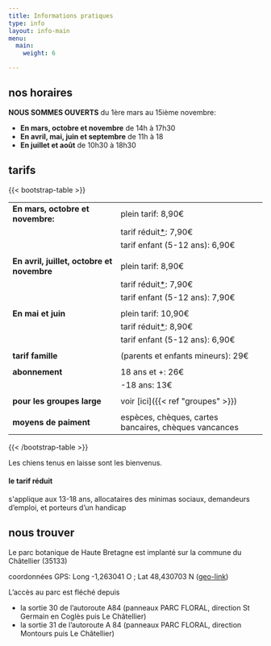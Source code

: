 ```yaml
---
title: Informations pratiques
type: info
layout: info-main
menu:
  main:
    weight: 6

---
```

## nos horaires

**NOUS SOMMES OUVERTS** du 1ère mars au 15ième novembre:

- **En mars, octobre et novembre** de 14h à 17h30
- **En avril, mai, juin et septembre** de 11h à 18
- **En juillet et août** de 10h30 à 18h30

## tarifs

{{< bootstrap-table >}}

|                                            |                                                       |
| ------------------------------------------ | ----------------------------------------------------- |
| **En mars, octobre et novembre:**          | plein tarif: 8,90€                                    |
|                                            | tarif réduit[\*](#le-tarif-réduit): 7,90€             |
|                                            | tarif enfant (5-12 ans): 6,90€                        |
|                                            |                                                       |
| **En avril, juillet, octobre et novembre** | plein tarif: 8,90€                                    |
|                                            | tarif réduit[\*](#le-tarif-réduit): 7,90€             |
|                                            | tarif enfant (5-12 ans): 7,90€                        |
|                                            |                                                       |
| **En mai et juin**                         | plein tarif: 10,90€                                   |
|                                            | tarif réduit[\*](#le-tarif-reduit): 8,90€             |
|                                            | tarif enfant (5-12 ans): 6,90€                        |
|                                            |                                                       |
| **tarif famille**                          | (parents et enfants mineurs): 29€                     |
|                                            |                                                       |
| **abonnement**                             | 18 ans et +: 26€                                      |
|                                            | -18 ans: 13€                                          |
|                                            |                                                       |
| **pour les groupes large**                 | voir [ici]({{< ref "groupes" >}})                     |
|                                            |                                                       |
| **moyens de paiment**                      | espèces, chèques, cartes bancaires, chèques vancances |

{{< /bootstrap-table >}}

Les chiens tenus en laisse sont les bienvenus.

#### le tarif réduit

s'applique aux 13-18 ans, allocataires des minimas sociaux,
demandeurs d’emploi, et porteurs d’un handicap

## nous trouver

Le parc botanique de Haute Bretagne est implanté sur la commune du Châtellier (35133)

coordonnées GPS: Long -1,263041 O ; Lat 48,430703 N (<a href="geo:-1,263041,48,430703">geo-link</a>)

L’accès au parc est fléché depuis

- la sortie 30 de l’autoroute A84 (panneaux PARC FLORAL, direction St Germain
  en Coglès puis Le Châtellier)
- la sortie 31 de l’autoroute A 84 (panneaux PARC FLORAL, direction Montours
  puis Le Châtellier)